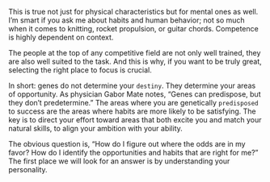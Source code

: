 This is true not just for physical characteristics but for mental ones
as well. I’m smart if you ask me about habits and human behavior; not
so much when it comes to knitting, rocket propulsion, or guitar
chords. Competence is highly dependent on context.

The people at the top of any competitive field are not only well
trained, they are also well suited to the task. And this is why, if you
want to be truly great, selecting the right place to focus is crucial.

In short: genes do not determine your `destiny`. They determine your
areas of opportunity. As physician Gabor Mate notes, “Genes can
predispose, but they don’t predetermine.” The areas where you are
genetically `predisposed` to success are the areas where habits are more
likely to be satisfying. The key is to direct your effort toward areas that
both excite you and match your natural skills, to align your ambition
with your ability.

The obvious question is, “How do I figure out where the odds are in
my favor? How do I identify the opportunities and habits that are right
for me?” The first place we will look for an answer is by understanding
your personality.